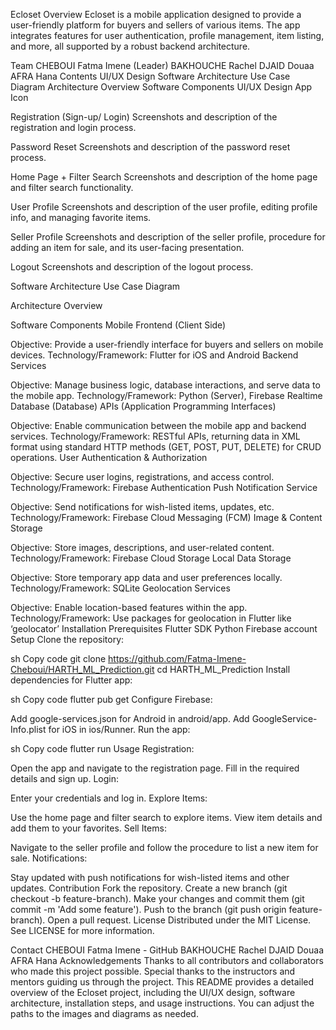 Ecloset
Overview
Ecloset is a mobile application designed to provide a user-friendly platform for buyers and sellers of various items. The app integrates features for user authentication, profile management, item listing, and more, all supported by a robust backend architecture.

Team
CHEBOUI Fatma Imene (Leader)
BAKHOUCHE Rachel
DJAID Douaa
AFRA Hana
Contents
UI/UX Design
Software Architecture
Use Case Diagram
Architecture Overview
Software Components
UI/UX Design
App Icon

Registration (Sign-up/ Login)
Screenshots and description of the registration and login process.

Password Reset
Screenshots and description of the password reset process.

Home Page + Filter Search
Screenshots and description of the home page and filter search functionality.

User Profile
Screenshots and description of the user profile, editing profile info, and managing favorite items.

Seller Profile
Screenshots and description of the seller profile, procedure for adding an item for sale, and its user-facing presentation.

Logout
Screenshots and description of the logout process.

Software Architecture
Use Case Diagram

Architecture Overview

Software Components
Mobile Frontend (Client Side)

Objective: Provide a user-friendly interface for buyers and sellers on mobile devices.
Technology/Framework: Flutter for iOS and Android
Backend Services

Objective: Manage business logic, database interactions, and serve data to the mobile app.
Technology/Framework: Python (Server), Firebase Realtime Database (Database)
APIs (Application Programming Interfaces)

Objective: Enable communication between the mobile app and backend services.
Technology/Framework: RESTful APIs, returning data in XML format using standard HTTP methods (GET, POST, PUT, DELETE) for CRUD operations.
User Authentication & Authorization

Objective: Secure user logins, registrations, and access control.
Technology/Framework: Firebase Authentication
Push Notification Service

Objective: Send notifications for wish-listed items, updates, etc.
Technology/Framework: Firebase Cloud Messaging (FCM)
Image & Content Storage

Objective: Store images, descriptions, and user-related content.
Technology/Framework: Firebase Cloud Storage
Local Data Storage

Objective: Store temporary app data and user preferences locally.
Technology/Framework: SQLite
Geolocation Services

Objective: Enable location-based features within the app.
Technology/Framework: Use packages for geolocation in Flutter like ‘geolocator’
Installation
Prerequisites
Flutter SDK
Python
Firebase account
Setup
Clone the repository:

sh
Copy code
git clone https://github.com/Fatma-Imene-Cheboui/HARTH_ML_Prediction.git
cd HARTH_ML_Prediction
Install dependencies for Flutter app:

sh
Copy code
flutter pub get
Configure Firebase:

Add google-services.json for Android in android/app.
Add GoogleService-Info.plist for iOS in ios/Runner.
Run the app:

sh
Copy code
flutter run
Usage
Registration:

Open the app and navigate to the registration page.
Fill in the required details and sign up.
Login:

Enter your credentials and log in.
Explore Items:

Use the home page and filter search to explore items.
View item details and add them to your favorites.
Sell Items:

Navigate to the seller profile and follow the procedure to list a new item for sale.
Notifications:

Stay updated with push notifications for wish-listed items and other updates.
Contribution
Fork the repository.
Create a new branch (git checkout -b feature-branch).
Make your changes and commit them (git commit -m 'Add some feature').
Push to the branch (git push origin feature-branch).
Open a pull request.
License
Distributed under the MIT License. See LICENSE for more information.

Contact
CHEBOUI Fatma Imene - GitHub
BAKHOUCHE Rachel
DJAID Douaa
AFRA Hana
Acknowledgements
Thanks to all contributors and collaborators who made this project possible.
Special thanks to the instructors and mentors guiding us through the project.
This README provides a detailed overview of the Ecloset project, including the UI/UX design, software architecture, installation steps, and usage instructions. You can adjust the paths to the images and diagrams as needed.
